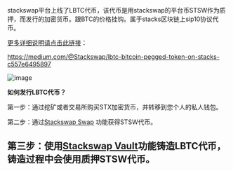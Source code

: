 
stackswap平台上线了LBTC代币，该代币是用stackswap的平台币STSW作为质押，而发行的加密货币。跟BTC的价格挂钩。属于stacks区块链上sip10协议代币。

[更多详细说明请点击此链接](https://medium.com/@Stackswap/lbtc-bitcoin-pegged-token-on-stacks-c557e6495897)：

https://medium.com/@Stackswap/lbtc-bitcoin-pegged-token-on-stacks-c557e6495897

![image](https://miro.medium.com/max/1400/1*EUkSNxg59C5KfyBuO9EV8w.png)

**如何发行LBTC代币？**

第一步：通过挖矿或者交易所购买STX加密货币，并转移到您个人的私人钱包。

第二步：通过[Stackswap Swap](https://app.stackswap.org/swap) 功能获得STSW代币。

第三步：使用[Stackswap Vault](https://app.stackswap.org/vault/sub_vault)功能铸造LBTC代币，铸造过程中会使用质押STSW代币。
---

